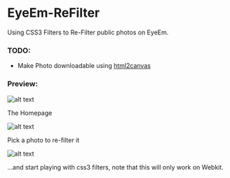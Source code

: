 EyeEm-ReFilter
==============

Using CSS3 Filters to Re-Filter public photos on EyeEm.

### TODO:
+ Make Photo downloadable using [html2canvas](https://github.com/niklasvh/html2canvas)

### Preview:
![alt text](https://raw.github.com/DonaldDerek/EyeEm-ReFilter/master/public/images/preview/1.png "Homepage")

The Homepage

![alt text](https://raw.github.com/DonaldDerek/EyeEm-ReFilter/master/public/images/preview/2.png "Pick a Photo")

Pick a photo to re-filter it

![alt text](https://raw.github.com/DonaldDerek/EyeEm-ReFilter/master/public/images/preview/3.png "Apply Filter")

...and start playing with css3 filters, note that this will only work on Webkit.
